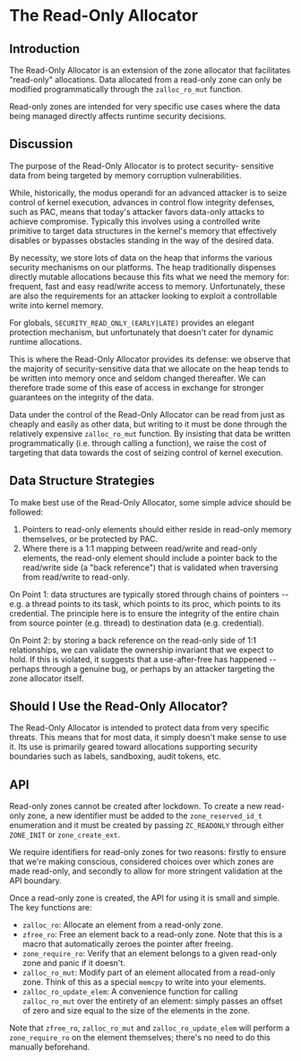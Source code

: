 # The Read-Only Allocator

## Introduction

The Read-Only Allocator is an extension of the zone allocator that facilitates
"read-only" allocations.  Data allocated from a read-only zone can only be
modified programmatically through the `zalloc_ro_mut` function.

Read-only zones are intended for very specific use cases where the data being
managed directly affects runtime security decisions.

## Discussion

The purpose of the Read-Only Allocator is to protect security-
sensitive data from being targeted by memory corruption vulnerabilities.

While, historically, the modus operandi for an advanced attacker is to seize
control of kernel execution, advances in control flow integrity defenses, such
as PAC, means that today's attacker favors data-only attacks to achieve
compromise.  Typically this involves using a controlled write primitive to
target data structures in the kernel's memory that effectively disables or
bypasses obstacles standing in the way of the desired data.

By necessity, we store lots of data on the heap that informs the various
security mechanisms on our platforms.  The heap traditionally dispenses
directly mutable allocations because this fits what we need the memory for:
frequent, fast and easy read/write access to memory.  Unfortunately, these are
also the requirements for an attacker looking to exploit a controllable write
into kernel memory.

For globals, `SECURITY_READ_ONLY_(EARLY|LATE)` provides an elegant protection
mechanism, but unfortunately that doesn't cater for dynamic runtime
allocations.

This is where the Read-Only Allocator provides its defense: we observe that
the majority of security-sensitive data that we allocate on the heap tends to
be written into memory once and seldom changed thereafter.  We can therefore
trade some of this ease of access in exchange for stronger guarantees on the
integrity of the data.

Data under the control of the Read-Only Allocator can be read from just as
cheaply and easily as other data, but writing to it must be done through the
relatively expensive `zalloc_ro_mut` function.  By insisting that data be
written programmatically (i.e. through calling a function), we raise the cost
of targeting that data towards the cost of seizing control of kernel
execution.


## Data Structure Strategies

To make best use of the Read-Only Allocator, some simple advice should be
followed:

1. Pointers to read-only elements should either reside in read-only memory
   themselves, or be protected by PAC.
2. Where there is a 1:1 mapping between read/write and read-only elements, the
   read-only element should include a pointer back to the read/write side (a
   "back reference") that is validated when traversing from read/write to
   read-only.

On Point 1: data structures are typically stored through chains of pointers --
e.g. a thread points to its task, which points to its proc, which points to
its credential.  The principle here is to ensure the integrity of the entire
chain from source pointer (e.g. thread) to destination data (e.g. credential).

On Point 2: by storing a back reference on the read-only side of 1:1
relationships, we can validate the ownership invariant that we expect to hold.
If this is violated, it suggests that a use-after-free has happened -- perhaps
through a genuine bug, or perhaps by an attacker targeting the zone allocator
itself.

## Should I Use the Read-Only Allocator?

The Read-Only Allocator is intended to protect data from very specific
threats.  This means that for most data, it simply doesn't make sense to use
it.  Its use is primarily geared toward allocations supporting security
boundaries such as labels, sandboxing, audit tokens, etc.


## API

Read-only zones cannot be created after lockdown.  To create a new read-only
zone, a new identifier must be added to the `zone_reserved_id_t` enumeration
and it must be created by passing `ZC_READONLY` through either `ZONE_INIT` or
`zone_create_ext`.

We require identifiers for read-only zones for two reasons: firstly to ensure
that we're making conscious, considered choices over which zones are made
read-only, and secondly to allow for more stringent validation at the API
boundary.

Once a read-only zone is created, the API for using it is small and simple.
The key functions are:

- `zalloc_ro`: Allocate an element from a read-only zone.
- `zfree_ro`: Free an element back to a read-only zone.  Note that this is a
  macro that automatically zeroes the pointer after freeing.
- `zone_require_ro`: Verify that an element belongs to a given read-only zone
  and panic if it doesn't.
- `zalloc_ro_mut`: Modify part of an element allocated from a read-only zone.
  Think of this as a special `memcpy` to write into your elements.
- `zalloc_ro_update_elem`: A convenience function for calling `zalloc_ro_mut`
  over the entirety of an element: simply passes an offset of zero and size
  equal to the size of the elements in the zone.

Note that `zfree_ro`, `zalloc_ro_mut` and `zalloc_ro_update_elem` will
perform a `zone_require_ro` on the element themselves; there's no need to do
this manually beforehand.
